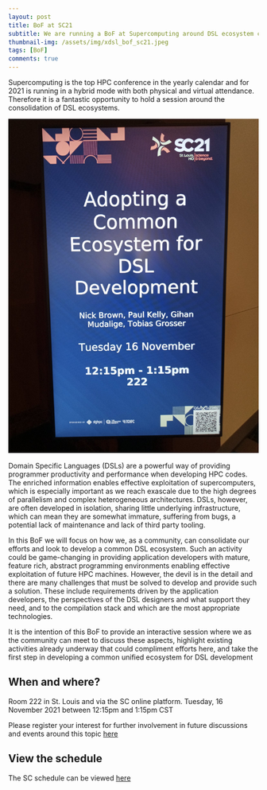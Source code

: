 ```yaml
---
layout: post
title: BoF at SC21
subtitle: We are running a BoF at Supercomputing around DSL ecosystem consolidation
thumbnail-img: /assets/img/xdsl_bof_sc21.jpeg
tags: [BoF]
comments: true
---
```


Supercomputing is the top HPC conference in the yearly calendar and for 2021 is running in a hybrid mode with both physical and virtual attendance. Therefore it is a fantastic opportunity to hold a session around the consolidation of DSL ecosystems.

![Overview Image](/assets/img/xdsl_bof_sc21.jpeg)

Domain Specific Languages (DSLs) are a powerful way of providing programmer productivity and performance when developing HPC codes. The enriched information enables effective exploitation of supercomputers, which is especially important as we reach exascale due to the high degrees of parallelism and complex heterogeneous architectures. DSLs, however, are often developed in isolation, sharing little underlying infrastructure, which can mean they are somewhat immature, suffering from bugs, a potential lack of maintenance and lack of third party tooling. 

In this BoF we will focus on how we, as a community, can consolidate our efforts and look to develop a common DSL ecosystem. Such an activity could be game-changing in providing application developers with mature, feature rich, abstract programming environments enabling effective exploitation of future HPC machines. However, the devil is in the detail and there are many challenges that must be solved to develop and provide such a solution. These include requirements driven by the application developers, the perspectives of the DSL designers and what support they need, and to the compilation stack and which are the most appropriate technologies. 

It is the intention of this BoF to provide an interactive session where we as the community can meet to discuss these aspects, highlight existing activities already underway that could compliment efforts here, and take the first step in developing a common unified ecosystem for DSL development

## When and where?

Room 222 in St. Louis and via the SC online platform. Tuesday, 16 November 2021 between 12:15pm and 1:15pm CST

Please register your interest for further involvement in future discussions and events around this topic [here](https://forms.gle/QTuwhFQnM2ERtdcc9)

## View the schedule

The SC schedule can be viewed [here](https://sc21.supercomputing.org/presentation/?id=bof147&sess=sess390)

